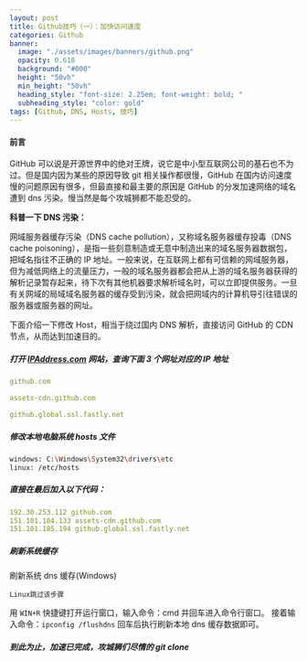 ```yaml
---
layout: post
title: Github技巧（一）：加快访问速度
categories: Github
banner:
  image: "./assets/images/banners/github.png"
  opacity: 0.618
  background: "#000"
  height: "50vh"
  min_height: "50vh"
  heading_style: "font-size: 2.25em; font-weight: bold; "
  subheading_style: "color: gold"
tags: [Github, DNS, Hosts, 技巧]
---
```


#### 前言

GitHub 可以说是开源世界中的绝对王牌，说它是中小型互联网公司的基石也不为过。但是国内因为某些的原因导致 git 相关操作都很慢，GitHub 在国内访问速度慢的问题原因有很多，但最直接和最主要的原因是 GitHub 的分发加速网络的域名遭到 dns 污染。慢当然是每个攻城狮都不能忍受的。

**科普一下 DNS 污染：**

网域服务器缓存污染（DNS cache pollution），又称域名服务器缓存投毒（DNS cache poisoning），是指一些刻意制造或无意中制造出来的域名服务器数据包，把域名指往不正确的 IP 地址。一般来说，在互联网上都有可信赖的网域服务器，但为减低网络上的流量压力，一般的域名服务器都会把从上游的域名服务器获得的解析记录暂存起来，待下次有其他机器要求解析域名时，可以立即提供服务。一旦有关网域的局域域名服务器的缓存受到污染，就会把网域内的计算机导引往错误的服务器或服务器的网址。

下面介绍一下修改 Host，相当于绕过国内 DNS 解析，直接访问 GitHub 的 CDN 节点，从而达到加速目的。

##### 打开 [IPAddress.com](https://www.ipaddress.com/) 网站，查询下面 3 个网址对应的 IP 地址

```yaml
github.com

assets-cdn.github.com

github.global.ssl.fastly.net
```

##### 修改本地电脑系统 hosts 文件

```bash
windows: C:\Windows\System32\drivers\etc
linux: /etc/hosts
```

##### 直接在最后加入以下代码：

```yaml
192.30.253.112 github.com
151.101.184.133 assets-cdn.github.com
151.101.185.194 github.global.ssl.fastly.net
```

##### 刷新系统缓存

刷新系统 dns 缓存(Windows)

`Linux跳过该步骤`

用 `WIN+R` 快捷键打开运行窗口，输入命令：cmd 并回车进入命令行窗口。 接着输入命令：`ipconfig /flushdns` 回车后执行刷新本地 dns 缓存数据即可。

##### 到此为止，加速已完成，攻城狮们尽情的 git clone
